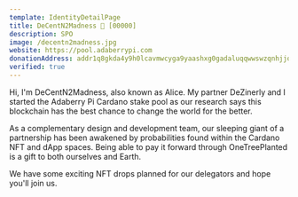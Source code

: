 ```yaml
---
template: IdentityDetailPage
title: DeCentN2Madness 🐇 [00000]
description: SPO
image: /decentn2madness.jpg
website: https://pool.adaberrypi.com
donationAddress: addr1q8gkda4y9h0lcavmwcyga9yaashxg0gadaluqqwwswzqnhjjql3cn94ma0p79gcyml4j0wp5hvnrglg6dnjtl4ptt65stjekjg
verified: true
---
```


Hi, I'm DeCentN2Madness, also known as Alice. My partner DeZinerly and I started the Adaberry Pi Cardano stake pool as our research says this blockchain has the best chance to change the world for the better.

As a complementary design and development team, our sleeping giant of a partnership has been awakened by probabilities found within the Cardano NFT and dApp spaces. Being able to pay it forward through OneTreePlanted is a gift to both ourselves and Earth.

We have some exciting NFT drops planned for our delegators and hope you'll join us.
